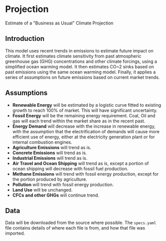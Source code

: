 # Projection
 Estimate of a "Business as Usual" Climate Projection
 
## Introduction  
This model uses recent trends in emissions to estimate future impact on climate. It first estimates climate sensitivity from past atmospheric greenhouse gas (GHG) concentrations and other climate forcings, using a simplified ocean warming model. It then estimates CO~2 sinks based on past emissions using the same ocean warming model. Finally, it applies a series of assumptions on future emissions based on current market trends.

## Assumptions    
- **Renewable Energy** will be estimated by a logistic curve fitted to existing growth to reach 100% of market. This will have significant uncertainty.  
- **Fossil Energy** will be the remaining energy requirement. Coal, Oil and gas will each trend within the market share as in the recent past.  
- **Energy Demand** will decrease with the increase in renewable energy, with the assumption that the electrification of demands will cause more efficient use of energy, either at the electricity generation plant or for internal combustion engines.  
- **Agriculture Emissions** will trend as is.  
- **Concrete Emissions** will trend as is.
- **Industrial Emissions** will trend as is.
- **Air Travel and Ocean Shipping** will trend as is, except a portion of ocean shipping will decrease with fossil fuel production.  
- **Methane Emissions** will trend with fossil energy production, except for the portion produced by agriculture.  
- **Pollution** will trend with fossil energy production.  
- **Land Use** will be unchanged.  
- **CFCs and other GHGs** will continue trend.

## Data  
Data will be downloaded from the source where possible. The `specs.yaml` file contains details of where each file is from, and how that file was imported.
